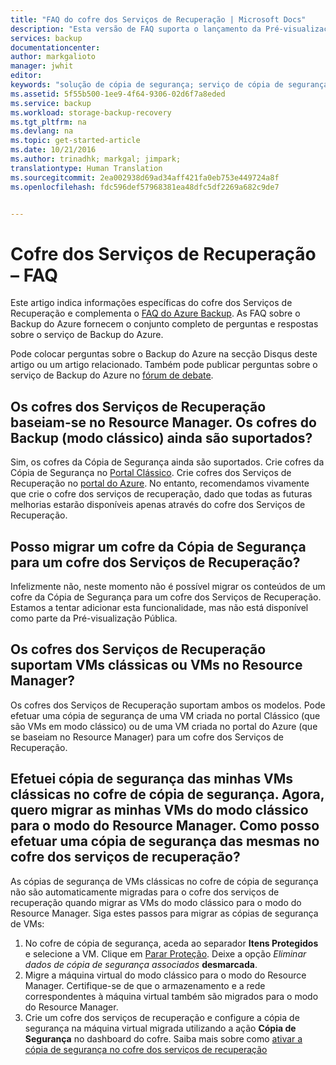 ```yaml
---
title: "FAQ do cofre dos Serviços de Recuperação | Microsoft Docs"
description: "Esta versão de FAQ suporta o lançamento da Pré-visualização Pública do serviço do Backup do Azure. Respostas a perguntas mais frequentes sobre o agente da cópia de segurança, a cópia de segurança e a retenção, recuperação, segurança e outras perguntas comuns sobre a solução do Backup do Azure."
services: backup
documentationcenter: 
author: markgalioto
manager: jwhit
editor: 
keywords: "solução de cópia de segurança; serviço de cópia de segurança"
ms.assetid: 5f55b500-1ee9-4f64-9306-02d6f7a8eded
ms.service: backup
ms.workload: storage-backup-recovery
ms.tgt_pltfrm: na
ms.devlang: na
ms.topic: get-started-article
ms.date: 10/21/2016
ms.author: trinadhk; markgal; jimpark;
translationtype: Human Translation
ms.sourcegitcommit: 2ea002938d69ad34aff421fa0eb753e449724a8f
ms.openlocfilehash: fdc596def57968381ea48dfc5df2269a682c9de7


---
```

# <a name="recovery-services-vault-faq"></a>Cofre dos Serviços de Recuperação – FAQ
Este artigo indica informações específicas do cofre dos Serviços de Recuperação e complementa o [FAQ do Azure Backup](backup-azure-backup-faq.md). As FAQ sobre o Backup do Azure fornecem o conjunto completo de perguntas e respostas sobre o serviço de Backup do Azure.  

Pode colocar perguntas sobre o Backup do Azure na secção Disqus deste artigo ou um artigo relacionado. Também pode publicar perguntas sobre o serviço de Backup do Azure no [fórum de debate](https://social.msdn.microsoft.com/forums/azure/home?forum=windowsazureonlinebackup).

## <a name="recovery-services-vaults-are-resource-manager-based-are-backup-vaults-classic-mode-still-supported-br"></a>Os cofres dos Serviços de Recuperação baseiam-se no Resource Manager. Os cofres do Backup (modo clássico) ainda são suportados? <br/>
Sim, os cofres da Cópia de Segurança ainda são suportados. Crie cofres da Cópia de Segurança no [Portal Clássico](https://manage.windowsazure.com). Crie cofres dos Serviços de Recuperação no [portal do Azure](https://portal.azure.com). No entanto, recomendamos vivamente que crie o cofre dos serviços de recuperação, dado que todas as futuras melhorias estarão disponíveis apenas através do cofre dos Serviços de Recuperação.

## <a name="can-i-migrate-a-backup-vault-to-a-recovery-services-vault-br"></a>Posso migrar um cofre da Cópia de Segurança para um cofre dos Serviços de Recuperação? <br/>
Infelizmente não, neste momento não é possível migrar os conteúdos de um cofre da Cópia de Segurança para um cofre dos Serviços de Recuperação. Estamos a tentar adicionar esta funcionalidade, mas não está disponível como parte da Pré-visualização Pública.

## <a name="do-recovery-services-vaults-support-classic-vms-or-resource-manager-based-vms-br"></a>Os cofres dos Serviços de Recuperação suportam VMs clássicas ou VMs no Resource Manager? <br/>
Os cofres dos Serviços de Recuperação suportam ambos os modelos.  Pode efetuar uma cópia de segurança de uma VM criada no portal Clássico (que são VMs em modo clássico) ou de uma VM criada no portal do Azure (que se baseiam no Resource Manager) para um cofre dos Serviços de Recuperação.

## <a name="i-have-backed-up-my-classic-vms-in-backup-vault-now-i-want-to-migrate-my-vms-from-classic-mode-to-resource-manager-mode-how-can-i-backup-them-in-recovery-services-vault"></a>Efetuei cópia de segurança das minhas VMs clássicas no cofre de cópia de segurança. Agora, quero migrar as minhas VMs do modo clássico para o modo do Resource Manager.  Como posso efetuar uma cópia de segurança das mesmas no cofre dos serviços de recuperação?
As cópias de segurança de VMs clássicas no cofre de cópia de segurança não são automaticamente migradas para o cofre dos serviços de recuperação quando migrar as VMs do modo clássico para o modo do Resource Manager. Siga estes passos para migrar as cópias de segurança de VMs:

1. No cofre de cópia de segurança, aceda ao separador **Itens Protegidos** e selecione a VM. Clique em [Parar Proteção](backup-azure-manage-vms-classic.md#stop-protecting-virtual-machines). Deixe a opção *Eliminar dados de cópia de segurança associados* **desmarcada**.
2. Migre a máquina virtual do modo clássico para o modo do Resource Manager. Certifique-se de que o armazenamento e a rede correspondentes à máquina virtual também são migrados para o modo do Resource Manager.
3. Crie um cofre dos serviços de recuperação e configure a cópia de segurança na máquina virtual migrada utilizando a ação **Cópia de Segurança** no dashboard do cofre. Saiba mais sobre como [ativar a cópia de segurança no cofre dos serviços de recuperação](backup-azure-vms-first-look-arm.md)




<!--HONumber=Nov16_HO2-->


